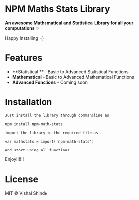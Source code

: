 # NPM Maths Stats Library

**An awesome Mathematical and Statistical Library for all your computations** ✨

Happy Installing =)

# Features

* **Statistical ** - Basic to Advanced Statistical Functions
* **Mathematical** - Basic to Advanced Mathematical Functions
* **Advanced Functions** - Coming soon

# Installation
    Just install the library through commandline as 
	
	npm install npm-math-stats
	
	import the library in the required file as 
	
	var mathstats = import('npm-math-stats')
	
	and start using all functions
	
  Enjoy!!!!!!

# License

MIT © Vishal Shinde
